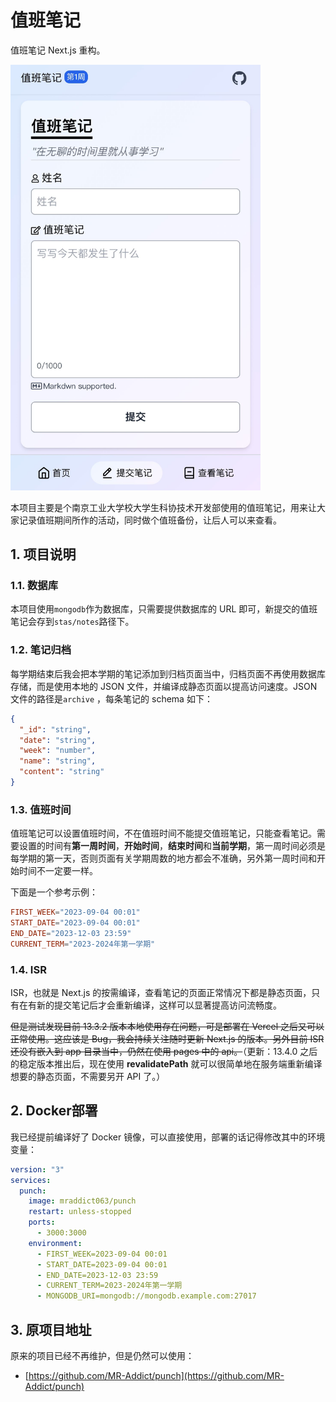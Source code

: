 # 值班笔记

值班笔记 Next.js 重构。

<img width="400" src="preview.jpg" alt="preview" />

本项目主要是个南京工业大学校大学生科协技术开发部使用的值班笔记，用来让大家记录值班期间所作的活动，同时做个值班备份，让后人可以来查看。

## 1. 项目说明

### 1.1. 数据库

本项目使用`mongodb`作为数据库，只需要提供数据库的 URL 即可，新提交的值班笔记会存到`stas/notes`路径下。

### 1.2. 笔记归档

每学期结束后我会把本学期的笔记添加到归档页面当中，归档页面不再使用数据库存储，而是使用本地的 JSON 文件，并编译成静态页面以提高访问速度。JSON 文件的路径是`archive` ，每条笔记的 schema 如下：

```json
{
  "_id": "string",
  "date": "string",
  "week": "number",
  "name": "string",
  "content": "string"
}
```

### 1.3. 值班时间

值班笔记可以设置值班时间，不在值班时间不能提交值班笔记，只能查看笔记。需要设置的时间有**第一周时间**，**开始时间**，**结束时间**和**当前学期**，第一周时间必须是每学期的第一天，否则页面有关学期周数的地方都会不准确，另外第一周时间和开始时间不一定要一样。

下面是一个参考示例：

```conf
FIRST_WEEK="2023-09-04 00:01"
START_DATE="2023-09-04 00:01"
END_DATE="2023-12-03 23:59"
CURRENT_TERM="2023-2024年第一学期"
```

### 1.4. ISR

ISR，也就是 Next.js 的按需编译，查看笔记的页面正常情况下都是静态页面，只有在有新的提交笔记后才会重新编译，这样可以显著提高访问流畅度。

~~但是测试发现目前 13.3.2 版本本地使用存在问题，可是部署在 Vercel 之后又可以正常使用。这应该是 Bug，我会持续关注随时更新 Next.js 的版本。另外目前 ISR 还没有嵌入到 app 目录当中，仍然在使用 pages 中的 api。~~（更新：13.4.0 之后的稳定版本推出后，现在使用 **revalidatePath** 就可以很简单地在服务端重新编译想要的静态页面，不需要另开 API 了。）

## 2. Docker部署

我已经提前编译好了 Docker 镜像，可以直接使用，部署的话记得修改其中的环境变量：

```yaml
version: "3"
services:
  punch:
    image: mraddict063/punch
    restart: unless-stopped
    ports:
      - 3000:3000
    environment:
      - FIRST_WEEK=2023-09-04 00:01
      - START_DATE=2023-09-04 00:01
      - END_DATE=2023-12-03 23:59
      - CURRENT_TERM=2023-2024年第一学期
      - MONGODB_URI=mongodb://mongodb.example.com:27017
```

## 3. 原项目地址

原来的项目已经不再维护，但是仍然可以使用：

- [https://github.com/MR-Addict/punch](https://github.com/MR-Addict/punch)

